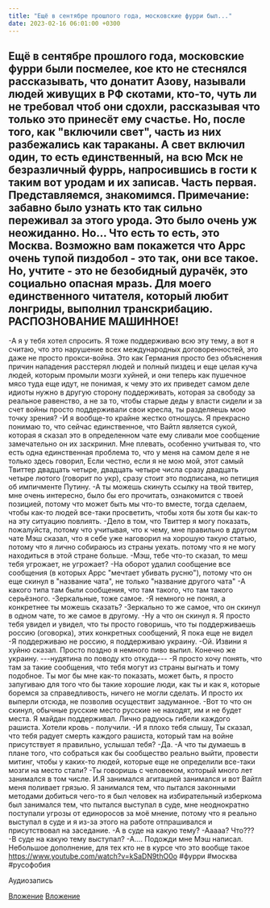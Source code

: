 ```yaml
---
title: "Ещё в сентябре прошлого года, московские фурри был..."
date: 2023-02-16 06:01:00 +0300
---
```


Ещё в сентябре прошлого года, московские фурри были посмелее, кое кто не стеснялся рассказывать, что донатит Азову, называли людей живущих в РФ скотами, кто-то, чуть ли не требовал чтоб они сдохли, рассказывая что только это принесёт ему счастье.
Но, после того, как "включили свет", часть из них разбежались как тараканы.
А свет включил один, то есть единственный, на всю Мск не безразличный фуррь, напросившись в гости к таким вот уродам и их записав.
Часть первая. Представляемся, знакомимся.
Примечание: забавно было узнать кто так сильно переживал за этого урода. Это было очень уж неожиданно. Но... Что есть то есть, это Москва. Возможно вам покажется что Аррс очень тупой пиздобол - это так, они все такое. Но, учтите - это не безобидный дурачёк, это социально опасная мразь.
Для моего единственного читателя, который любит лонгриды, выполнил транскрибацию. РАСПОЗНОВАНИЕ МАШИННОЕ!
-----------------
-А я у тебя хотел спросить. Я тоже поддерживаю всю эту тему, а вот я считаю, что это нарушение всех международных договоренностей, это даже не просто прокси-война. Это как Германия просто без объяснения причин нападения расстерял людей и полный пиздец и еще целая куча людей, которым промыли мозги хуйней, и они теперь как пушечное мясо туда еще идут, не понимая, к чему это их приведет самом деле идиоты нужно в другую сторону поддерживать, которая за свободу за реальное равенство, а не за то, чтобы старые деды у власти сидели и за счет войны просто поддерживали свои кресла, ты разделяешь мою точку зрения?
-И я вообще-то крайне жестко отношусь. Я прекрасно понимаю то, что сейчас единственное, что Вайтл является сукой, которая я сказал это в определенном чате ему сливали мое сообщение замечательно он их заскринил. Мне плевать, особенно учитывая то, что есть одна единственная проблема то, что у меня на самом деле я не только здесь говорил, Если честно, если я не мою мой, этот самый Твиттер двадцать четыре, двадцать четыре числа сразу двадцать четыре лютого (говорит по укр), сразу стоит это подписана, но петиция об импичменте Путину.
-А ты можешь скинуть ссылку на твой твитер, мне очень интересно, было бы его прочитать, ознакомится с твоей позицией, потому что может быть мы что-то вместе, тогда сделаем, чтобы как-то людей все-таки просветить, чтобы хотя бы хотя бы как-то на эту ситуацию повлиять.
-Дело в том, что Твиттер я могу показать, пожалуйста, потому что учитывая, что к чему, мне правильно в другом чате Мэш сказал, что я себе уже наговорил на хорошую такую статью, потому что я лично собираюсь из страны уехать. потому что я не могу находиться в этой стране больше.
-Мэш, тебе что-то сказал, то меш тебя угрожает, не угрожает?
-На оборот удалил сообщение все сообщения (в которых Аррс "мечтает убивать русню"), потому что он еще скинул в "название чата", не только "название другого чата"
-А какого типа там были сообщения, что там такого, что там такого серьёзного.
-Зеркальные, тоже самое.
-Я немного не понял, а конкретнее ты можешь сказать?
-Зеркально то же самое, что он скинул в одном чате, то же самое в другому.
-Ну а что он скинул я. Я просто тебя увидел и увидел, что ты просто говоришь, что ты поддерживаешь россию (оговорка), этих конкретных сообщений, Я пока еще не видел
-Я поддерживаю не россию, я поддерживаю украину.
-Ой. Извини я хуйню сказал. Просто поздно я немного пиво выпил. Конечно же украину.
---нудятина по поводу кто откуда---
-Я просто хочу понять, что там за такие сообщения, что тебя могут из страны выгнать и тому подобное. Ты мог бы мне как-то показать, может быть, я просто запугиваю для того что бы такие хорошие люди, как ты и как я, которые боремся за справедливость, ничего не могли сделать. И просто их выперли отсюда, не позволив осуществит задуманное.
-Вот то что он скинул, обычные русские место русские не находят, им и не будет места. Я майдан поддерживал. Лично радуюсь гибели каждого рашиста. Хотели кровь - получили.
-И я плохо тебя слышу, Ты сказал, что тебя радует смерть каждого рашиста, который там на войне присутствует я правильно, услышал тебя?
-Да.
-А что ты думаешь в плане того, что собраться как бы сообщество реально выйти, провести митинг, чтобы у каких-то людей, которые еще не определили все-таки мозги на место стали?
-Ты говоришь с человеком, который много лет занимался в том числе. И.Я занимался агитацией занимался и вот Вайтл меня поливает грязью. Я занимался тем, что пытался законными методами добиться чего-то я был человек на избирательный изберкома был занимался тем, что пытался выступал в суде, мне неоднократно поступали угрозы от единоросов за моё мнение, потому что я реально выступал в суде и я из-за этого на работе отпрашивался и присутствовал на заседание.
-А в суде на какую тему?
-Ааааа? Что???
-В суде на какую тему выступал?
-А.... Подожди мне Мэш написал.
Небольшое дополнение, для тех кто не в курсе что это вообще такое https://www.youtube.com/watch?v=kSaDN9thO0o
#фурри #москва #русофобия


Аудиозапись

[Вложение](/assets/vk_photos/1/xubC7ywdD1A.jpg)
[Вложение](https://vk.com/video41076938_456239588)
